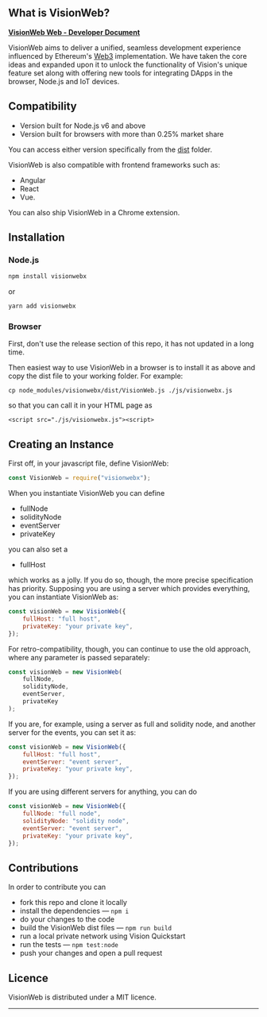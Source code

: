## What is VisionWeb?

**[VisionWeb Web - Developer Document](https://developers.v.network/reference#visionweb-object)**

VisionWeb aims to deliver a unified, seamless development experience influenced by Ethereum's [Web3](https://github.com/ethereum/web3.js/) implementation. We have taken the core ideas and expanded upon it to unlock the functionality of Vision's unique feature set along with offering new tools for integrating DApps in the browser, Node.js and IoT devices.

## Compatibility

-   Version built for Node.js v6 and above
-   Version built for browsers with more than 0.25% market share

You can access either version specifically from the [dist](dist) folder.

VisionWeb is also compatible with frontend frameworks such as:

-   Angular
-   React
-   Vue.

You can also ship VisionWeb in a Chrome extension.

## Installation

### Node.js

```bash
npm install visionwebx
```

or

```bash
yarn add visionwebx
```

### Browser

First, don't use the release section of this repo, it has not updated in a long time.

Then easiest way to use VisionWeb in a browser is to install it as above and copy the dist file to your working folder. For example:

```
cp node_modules/visionwebx/dist/VisionWeb.js ./js/visionwebx.js
```

so that you can call it in your HTML page as

```
<script src="./js/visionwebx.js"><script>
```

## Creating an Instance

First off, in your javascript file, define VisionWeb:

```js
const VisionWeb = require("visionwebx");
```

When you instantiate VisionWeb you can define

-   fullNode
-   solidityNode
-   eventServer
-   privateKey

you can also set a

-   fullHost

which works as a jolly. If you do so, though, the more precise specification has priority.
Supposing you are using a server which provides everything, you can instantiate VisionWeb as:

```js
const visionWeb = new VisionWeb({
    fullHost: "full host",
    privateKey: "your private key",
});
```

For retro-compatibility, though, you can continue to use the old approach, where any parameter is passed separately:

```js
const visionWeb = new VisionWeb(
    fullNode,
    solidityNode,
    eventServer,
    privateKey
);
```

If you are, for example, using a server as full and solidity node, and another server for the events, you can set it as:

```js
const visionWeb = new VisionWeb({
    fullHost: "full host",
    eventServer: "event server",
    privateKey: "your private key",
});
```

If you are using different servers for anything, you can do

```js
const visionWeb = new VisionWeb({
    fullNode: "full node",
    solidityNode: "solidity node",
    eventServer: "event server",
    privateKey: "your private key",
});
```

## Contributions

In order to contribute you can

-   fork this repo and clone it locally
-   install the dependencies — `npm i`
-   do your changes to the code
-   build the VisionWeb dist files — `npm run build`
-   run a local private network using Vision Quickstart
-   run the tests — `npm test:node`
-   push your changes and open a pull request

## Licence

VisionWeb is distributed under a MIT licence.

---
